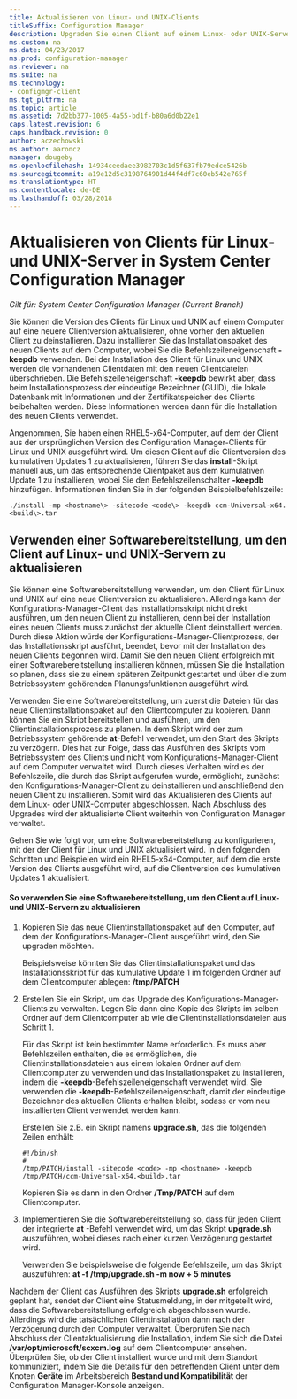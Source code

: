 ```yaml
---
title: Aktualisieren von Linux- und UNIX-Clients
titleSuffix: Configuration Manager
description: Upgraden Sie einen Client auf einem Linux- oder UNIX-Server in System Center Configuration Manager.
ms.custom: na
ms.date: 04/23/2017
ms.prod: configuration-manager
ms.reviewer: na
ms.suite: na
ms.technology:
- configmgr-client
ms.tgt_pltfrm: na
ms.topic: article
ms.assetid: 7d2bb377-1005-4a55-bd1f-b80a6d0b22e1
caps.latest.revision: 6
caps.handback.revision: 0
author: aczechowski
ms.author: aaroncz
manager: dougeby
ms.openlocfilehash: 14934ceedaee3982703c1d5f637fb79edce5426b
ms.sourcegitcommit: a19e12d5c3198764901d44f4df7c60eb542e765f
ms.translationtype: HT
ms.contentlocale: de-DE
ms.lasthandoff: 03/28/2018
---
```

# <a name="how-to-upgrade-clients-for-linux-and-unix-servers-in-system-center-configuration-manager"></a>Aktualisieren von Clients für Linux- und UNIX-Server in System Center Configuration Manager

*Gilt für: System Center Configuration Manager (Current Branch)*

Sie können die Version des Clients für Linux und UNIX auf einem Computer auf eine neuere Clientversion aktualisieren, ohne vorher den aktuellen Client zu deinstallieren. Dazu installieren Sie das Installationspaket des neuen Clients auf dem Computer, wobei Sie die Befehlszeileneigenschaft **-keepdb** verwenden. Bei der Installation des Client für Linux und UNIX werden die vorhandenen Clientdaten mit den neuen Clientdateien überschrieben. Die Befehlszeileneigenschaft **-keepdb** bewirkt aber, dass beim Installationsprozess der eindeutige Bezeichner (GUID), die lokale Datenbank mit Informationen und der Zertifikatspeicher des Clients beibehalten werden. Diese Informationen werden dann für die Installation des neuen Clients verwendet.  

 Angenommen, Sie haben einen RHEL5-x64-Computer, auf dem der Client aus der ursprünglichen Version des Configuration Manager-Clients für Linux und UNIX ausgeführt wird. Um diesen Client auf die Clientversion des kumulativen Updates 1 zu aktualisieren, führen Sie das **install**-Skript manuell aus, um das entsprechende Clientpaket aus dem kumulativen Update 1 zu installieren, wobei Sie den Befehlszeilenschalter **-keepdb** hinzufügen. Informationen finden Sie in der folgenden Beispielbefehlszeile:  

`./install -mp <hostname\> -sitecode <code\> -keepdb ccm-Universal-x64.<build\>.tar`  



## <a name="how-to-use-a-software-deployment-to-upgrade-the-client-on-linux-and-unix-servers"></a>Verwenden einer Softwarebereitstellung, um den Client auf Linux- und UNIX-Servern zu aktualisieren  
 Sie können eine Softwarebereitstellung verwenden, um den Client für Linux und UNIX auf eine neue Clientversion zu aktualisieren. Allerdings kann der Konfigurations-Manager-Client das Installationsskript nicht direkt ausführen, um den neuen Client zu installieren, denn bei der Installation eines neuen Clients muss zunächst der aktuelle Client deinstalliert werden. Durch diese Aktion würde der Konfigurations-Manager-Clientprozess, der das Installationsskript ausführt, beendet, bevor mit der Installation des neuen Clients begonnen wird. Damit Sie den neuen Client erfolgreich mit einer Softwarebereitstellung installieren können, müssen Sie die Installation so planen, dass sie zu einem späteren Zeitpunkt gestartet und über die zum Betriebssystem gehörenden Planungsfunktionen ausgeführt wird.  

 Verwenden Sie eine Softwarebereitstellung, um zuerst die Dateien für das neue Clientinstallationspaket auf den Clientcomputer zu kopieren. Dann können Sie ein Skript bereitstellen und ausführen, um den Clientinstallationsprozess zu planen. In dem Skript wird der zum Betriebssystem gehörende **at**-Befehl verwendet, um den Start des Skripts zu verzögern. Dies hat zur Folge, dass das Ausführen des Skripts vom Betriebssystem des Clients und nicht vom Konfigurations-Manager-Client auf dem Computer verwaltet wird. Durch dieses Verhalten wird es der Befehlszeile, die durch das Skript aufgerufen wurde, ermöglicht, zunächst den Konfigurations-Manager-Client zu deinstallieren und anschließend den neuen Client zu installieren. Somit wird das Aktualisieren des Clients auf dem Linux- oder UNIX-Computer abgeschlossen. Nach Abschluss des Upgrades wird der aktualisierte Client weiterhin von Configuration Manager verwaltet.  

 Gehen Sie wie folgt vor, um eine Softwarebereitstellung zu konfigurieren, mit der der Client für Linux und UNIX aktualisiert wird. In den folgenden Schritten und Beispielen wird ein RHEL5-x64-Computer, auf dem die erste Version des Clients ausgeführt wird, auf die Clientversion des kumulativen Updates 1 aktualisiert.  

#### <a name="to-use-a-software-deployment-to-upgrade-the-client-on-linux-and-unix-servers"></a>So verwenden Sie eine Softwarebereitstellung, um den Client auf Linux- und UNIX-Servern zu aktualisieren  

1.  Kopieren Sie das neue Clientinstallationspaket auf den Computer, auf dem der Konfigurations-Manager-Client ausgeführt wird, den Sie upgraden möchten.  

     Beispielsweise könnten Sie das Clientinstallationspaket und das Installationsskript für das kumulative Update 1 im folgenden Ordner auf dem Clientcomputer ablegen: **/tmp/PATCH**  

2.  Erstellen Sie ein Skript, um das Upgrade des Konfigurations-Manager-Clients zu verwalten. Legen Sie dann eine Kopie des Skripts im selben Ordner auf dem Clientcomputer ab wie die Clientinstallationsdateien aus Schritt 1.  

     Für das Skript ist kein bestimmter Name erforderlich. Es muss aber Befehlszeilen enthalten, die es ermöglichen, die Clientinstallationsdateien aus einem lokalen Ordner auf dem Clientcomputer zu verwenden und das Installationspaket zu installieren, indem die **-keepdb**-Befehlszeileneigenschaft verwendet wird. Sie verwenden die **-keepdb**-Befehlszeileneigenschaft, damit der eindeutige Bezeichner des aktuellen Clients erhalten bleibt, sodass er vom neu installierten Client verwendet werden kann.  

     Erstellen Sie z.B. ein Skript namens **upgrade.sh**, das die folgenden Zeilen enthält:  

    ```  
    #!/bin/sh  
    #  
    /tmp/PATCH/install -sitecode <code> -mp <hostname> -keepdb /tmp/PATCH/ccm-Universal-x64.<build>.tar  

    ```  

     Kopieren Sie es dann in den Ordner **/Tmp/PATCH** auf dem Clientcomputer.

3.  Implementieren Sie die Softwarebereitstellung so, dass für jeden Client der integrierte **at** -Befehl verwendet wird, um das Skript **upgrade.sh** auszuführen, wobei dieses nach einer kurzen Verzögerung gestartet wird.  

     Verwenden Sie beispielsweise die folgende Befehlszeile, um das Skript auszuführen: **at -f /tmp/upgrade.sh -m now + 5 minutes**  

 Nachdem der Client das Ausführen des Skripts **upgrade.sh** erfolgreich geplant hat, sendet der Client eine Statusmeldung, in der mitgeteilt wird, dass die Softwarebereitstellung erfolgreich abgeschlossen wurde. Allerdings wird die tatsächlichen Clientinstallation dann nach der Verzögerung durch den Computer verwaltet. Überprüfen Sie nach Abschluss der Clientaktualisierung die Installation, indem Sie sich die Datei **/var/opt/microsoft/scxcm.log** auf dem Clientcomputer ansehen. Überprüfen Sie, ob der Client installiert wurde und mit dem Standort kommuniziert, indem Sie die Details für den betreffenden Client unter dem Knoten **Geräte** im Arbeitsbereich **Bestand und Kompatibilität** der Configuration Manager-Konsole anzeigen.  
